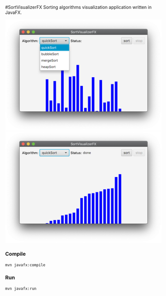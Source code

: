 #SortVisualizerFX
Sorting algorithms visualization application written in JavaFX.

![](screenshots/1.png)
![](screenshots/2.png)

### Compile
`mvn javafx:compile`

### Run
`mvn javafx:run`